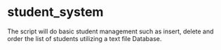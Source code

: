 # student_system
The script will do basic student management such as insert, delete and order the list of students utilizing a text file Database.
